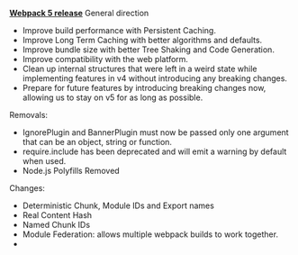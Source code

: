 **[Webpack 5 release](https://webpack.js.org/blog/2020-10-10-webpack-5-release/)**
General direction
- Improve build performance with Persistent Caching.
- Improve Long Term Caching with better algorithms and defaults.
- Improve bundle size with better Tree Shaking and Code Generation.
- Improve compatibility with the web platform.
- Clean up internal structures that were left in a weird state while implementing features in v4 without introducing any breaking changes.
- Prepare for future features by introducing breaking changes now, allowing us to stay on v5 for as long as possible.

Removals:
- IgnorePlugin and BannerPlugin must now be passed only one argument that can be an object, string or function.
- require.include has been deprecated and will emit a warning by default when used.
- Node.js Polyfills Removed

Changes:
- Deterministic Chunk, Module IDs and Export names
- Real Content Hash
- Named Chunk IDs
- Module Federation: allows multiple webpack builds to work together.
- 
